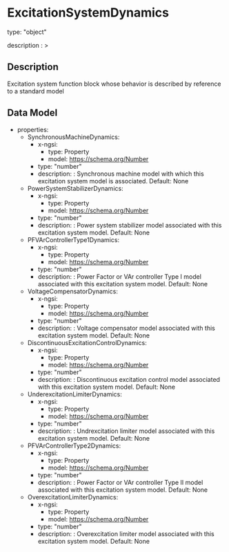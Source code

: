 # ExcitationSystemDynamics
type: "object"
description : >
## Description
Excitation system function block whose behavior is described by reference to a standard model

## Data Model
  - properties:
    - SynchronousMachineDynamics:
      - x-ngsi:
        - type: Property
        - model: https://schema.org/Number
      - type: "number"
      - description: : Synchronous machine model with which this excitation system model is associated. Default: None
    - PowerSystemStabilizerDynamics:
      - x-ngsi:
        - type: Property
        - model: https://schema.org/Number
      - type: "number"
      - description: : Power system stabilizer model associated with this excitation system model. Default: None
    - PFVArControllerType1Dynamics:
      - x-ngsi:
        - type: Property
        - model: https://schema.org/Number
      - type: "number"
      - description: : Power Factor or VAr controller Type I model associated with this excitation system model. Default: None
    - VoltageCompensatorDynamics:
      - x-ngsi:
        - type: Property
        - model: https://schema.org/Number
      - type: "number"
      - description: : Voltage compensator model associated with this excitation system model. Default: None
    - DiscontinuousExcitationControlDynamics:
      - x-ngsi:
        - type: Property
        - model: https://schema.org/Number
      - type: "number"
      - description: : Discontinuous excitation control model associated with this excitation system model. Default: None
    - UnderexcitationLimiterDynamics:
      - x-ngsi:
        - type: Property
        - model: https://schema.org/Number
      - type: "number"
      - description: : Undrexcitation limiter model associated with this excitation system model. Default: None
    - PFVArControllerType2Dynamics:
      - x-ngsi:
        - type: Property
        - model: https://schema.org/Number
      - type: "number"
      - description: : Power Factor or VAr controller Type II model associated with this excitation system model. Default: None
    - OverexcitationLimiterDynamics:
      - x-ngsi:
        - type: Property
        - model: https://schema.org/Number
      - type: "number"
      - description: : Overexcitation limiter model associated with this excitation system model. Default: None
